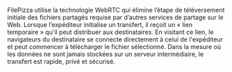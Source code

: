FilePizza utilise la technologie WebRTC qui élimine l’étape de téléversement initiale des fichiers partagés requise par d’autres services de partage sur le Web. Lorsque l’expéditeur initialise un transfert, il reçoit un « lien temporaire » qu'il peut distribuer aux destinataires. En visitant ce lien, le navigateurs du destinataire se connecte directement à celui de l'expéditeur et peut commencer à télécharger le fichier sélectionné. Dans la mesure où les données ne sont jamais stockées sur un serveur intermédiaire, le transfert est rapide, privé et sécurisé.
